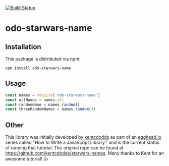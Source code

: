 [![Build Status](https://travis-ci.org/odotom/starwarsname.svg?branch=master)](https://travis-ci.org/odotom/starwarsname)

# odo-starwars-name

## Installation

This package is distributed via npm:

```
npm install odo-starwars-name
```

## Usage

```javascript
const names = require('odo-starwars-name')
const allNames = names.all
const randomName = names.random()
const threeRandomNames = names.random(3)
```

## Other

This library was initially developed by [kentcdodds](https://twitter.com/kentcdodds) as part of an
[egghead.io](http://egghead.io/) series called "How to Write a JavaScript Library." and is the current status of running that tutorial. The original repo can be found at https://github.com/kentcdodds/starwars-names.
Many thanks to Kent for an awesome tutorial! :+1:
